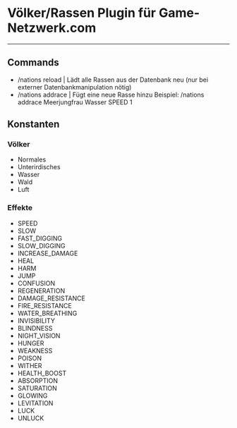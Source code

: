 # Völker/Rassen Plugin für Game-Netzwerk.com
***
## Commands
- /nations reload | Lädt alle Rassen aus der Datenbank neu (nur bei externer Datenbankmanipulation nötig)
- /nations addrace <name> <nation> <effekt> <level> | Fügt eine neue Rasse hinzu
  Beispiel: /nations addrace Meerjungfrau Wasser SPEED 1

## Konstanten
### Völker
- Normales
- Unterirdisches
- Wasser
- Wald
- Luft

### Effekte
- SPEED
- SLOW
- FAST_DIGGING
- SLOW_DIGGING
- INCREASE_DAMAGE
- HEAL
- HARM
- JUMP
- CONFUSION
- REGENERATION
- DAMAGE_RESISTANCE
- FIRE_RESISTANCE
- WATER_BREATHING
- INVISIBILITY
- BLINDNESS
- NIGHT_VISION
- HUNGER
- WEAKNESS
- POISON
- WITHER
- HEALTH_BOOST
- ABSORPTION
- SATURATION
- GLOWING
- LEVITATION
- LUCK
- UNLUCK